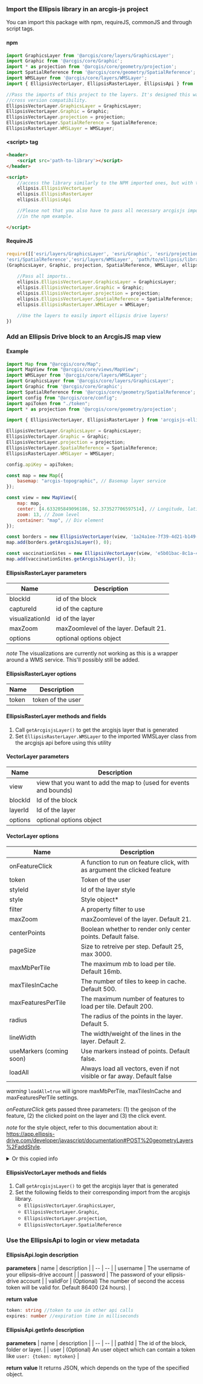 ### Import the Ellipsis library in an arcgis-js project

You can import this package with npm, requireJS, commonJS and through script tags.

#### npm
```js
import GraphicsLayer from '@arcgis/core/layers/GraphicsLayer';
import Graphic from '@arcgis/core/Graphic';
import * as projection from '@arcgis/core/geometry/projection';
import SpatialReference from '@arcgis/core/geometry/SpatialReference';
import WMSLayer from '@arcgis/core/layers/WMSLayer';
import { EllipsisVectorLayer, EllipsisRasterLayer, EllipsisApi } from 'arcgisjs-ellipsis';

//Pass the imports of this project to the layers. It's designed this way to ensure 
//cross version compatibility.
EllipsisVectorLayer.GraphicsLayer = GraphicsLayer;
EllipsisVectorLayer.Graphic = Graphic;
EllipsisVectorLayer.projection = projection;
EllipsisVectorLayer.SpatialReference = SpatialReference;
EllipsisRasterLayer.WMSLayer = WMSLayer;
```

#### \<script\> tag
```html
<header>
    <script src='path-to-library'></script>
</header>

<script>
    //access the library similarly to the NPM imported ones, but with the ellipsis prefix.
    ellipsis.EllipsisVectorLayer
    ellipsis.EllipsisRasterLayer
    ellipsis.EllipsisApi

    //Please not that you also have to pass all necessary arcgisjs imports as shown
    //in the npm example.

</script>
```

#### RequireJS
```js
require([['esri/layers/GraphicsLayer', 'esri/Graphic', 'esri/projection', 
'esri/SpatialReference','esri/layers/WMSLayer', 'path/to/ellipsis/library'], 
(GraphicsLayer, Graphic, projection, SpatialReference, WMSLayer, ellipsis) => {
    
    //Pass all imports..
    ellipsis.EllipsisVectorLayer.GraphicsLayer = GraphicsLayer;
    ellipsis.EllipsisVectorLayer.Graphic = Graphic;
    ellipsis.EllipsisVectorLayer.projection = projection;
    ellipsis.EllipsisVectorLayer.SpatialReference = SpatialReference;
    ellipsis.EllipsisRasterLayer.WMSLayer = WMSLayer;

    //Use the layers to easily import ellipsis drive layers!
})


```

### Add an Ellipsis Drive block to an ArcgisJS map view

#### Example
```js
import Map from "@arcgis/core/Map";
import MapView from "@arcgis/core/views/MapView";
import WMSLayer from '@arcgis/core/layers/WMSLayer';
import GraphicsLayer from '@arcgis/core/layers/GraphicsLayer';
import Graphic from '@arcgis/core/Graphic';
import SpatialReference from '@arcgis/core/geometry/SpatialReference';
import config from "@arcgis/core/config";
import apiToken from "./token";
import * as projection from '@arcgis/core/geometry/projection';

import { EllipsisVectorLayer, EllipsisRasterLayer } from 'arcgisjs-ellipsis';

EllipsisVectorLayer.GraphicsLayer = GraphicsLayer;
EllipsisVectorLayer.Graphic = Graphic;
EllipsisVectorLayer.projection = projection;
EllipsisVectorLayer.SpatialReference = SpatialReference;
EllipsisRasterLayer.WMSLayer = WMSLayer;

config.apiKey = apiToken;

const map = new Map({
    basemap: "arcgis-topographic", // Basemap layer service
});

const view = new MapView({
    map: map,
    center: [4.633205849096186, 52.373527706597514], // Longitude, latitude
    zoom: 13, // Zoom level
    container: "map", // Div element
});

const borders = new EllipsisVectorLayer(view, '1a24a1ee-7f39-4d21-b149-88df5a3b633a','45c47c8a-035e-429a-9ace-2dff1956e8d9', {styleId: 'a30d5d0e-26a3-43a7-9d23-638cef7600c4'});
map.add(borders.getArcgisJsLayer(), 0);

const vaccinationSites = new EllipsisVectorLayer(view, 'e5b01bac-8c1a-4feb-98e7-c2ff751ef110', 'c8594627-c5eb-4937-992a-b7dcf7046fc1', {styleId: 'df7522fe-e8eb-4393-80c5-2d5c6d0ea1a8'});
map.add(vaccinationSites.getArcgisJsLayer(), 1);
```

#### EllipsisRasterLayer parameters

| Name            | Description                            |
| --------------- | -------------------------------------- |
| blockId         | id of the block                        |
| captureId       | id of the capture                      |
| visualizationId | id of the layer                        |
| maxZoom         | maxZoomlevel of the layer. Default 21. |
| options         | optional options object                |

*note* The visualizations are currently not working as this is a wrapper around a WMS service. This'll possibly still be added.

#### EllipsisRasterLayer options

| Name  | Description       |
| ----- | ----------------- |
| token | token of the user |

#### EllipsisRasterLayer methods and fields

1. Call `getArcgisjsLayer()` to get the arcgisjs layer that is generated
2. Set `EllipsisRasterLayer.WMSLayer` to the imported WMSLayer class from the arcgisjs api before using this utility

#### VectorLayer parameters

| Name    | Description             |
| ------- | ----------------------- |
| view | view that you want to add the map to (used for events and bounds)|
| blockId | Id of the block         |
| layerId | Id of the layer         |
| options | optional options object |

#### VectorLayer options

| Name               | Description                                                              |
| ------------------ | ------------------------------------------------------------------------ |
| onFeatureClick     | A function to run on feature click, with as argument the clicked feature |
| token              | Token of the user                                                        |
| styleId            | Id of the layer style                                                    |
| style              | Style object\*                                                           |
| filter             | A property filter to use                                                 |
| maxZoom            | maxZoomlevel of the layer. Default 21.                                   |
| centerPoints       | Boolean whether to render only center points. Default false.             |
| pageSize           | Size to retreive per step. Default 25, max 3000.                         |
| maxMbPerTile       | The maximum mb to load per tile. Default 16mb.                           |
| maxTilesInCache    | The number of tiles to keep in cache. Default 500.                       |
| maxFeaturesPerTile | The maximum number of features to load per tile. Default 200.            |
| radius             | The radius of the points in the layer. Default 5.                       |
| lineWidth          | The width/weight of the lines in the layer. Default 2.                   |
| useMarkers (coming soon) | Use markers instead of points. Default false.                            |
| loadAll            | Always load all vectors, even if not visible or far away. Default false  |

_warning_ `loadAll=true` will ignore maxMbPerTile, maxTilesInCache and maxFeaturesPerTile settings.

_onFeatureClick_ gets passed three parameters: (1) the geojson of the feature, (2) the clicked point on the layer and (3) the click event.

_note_ for the style object, refer to this documentation about it: https://app.ellipsis-drive.com/developer/javascript/documentation#POST%20geometryLayers%2FaddStyle.

<details>
<summary>Or this copied info</summary>
○ 'rules': Parameters contains the property 'rules' being an array of objects with required properties 'property', 'value' and 'color' and optional properties 'operator' and 'alpha'. 'property' should be the name of the property to style by and should be of type string, 'value' should be the cutoff point of the style and must be the same type as the property, 'color' is the color of the style and must be a rgb hex code, 'operator'determines whether the styling should occur at, under or over the cutoff point and must be one of '=', '<', '>', '<=', '>=' or '!=' with default '=' and 'alpha' should be the transparency of the color on a 0 to 1 scale with default 0.5.

○ 'rangeToColor': Parameters contains the required property 'rangeToColor' and optional property 'periodic', where 'rangeToColor' should be an array of objects with required properties 'property', 'fromValue', 'toValue' and 'color' and optional property 'alpha', where 'property' should be the name of the property to style by and should be of type string, 'fromValue' and 'toValue' should be the minimum and maximum value of the range respectively, 'color' is the color to use if the property falls inclusively between the fromValue and toValue and should be a rgb hex code color and 'alpha' should be the transparency of the color on a 0 to 1 scale with default 0.5. 'periodic' should be a positive float used when the remainder from dividing the value of the property by the periodic should be used to evaluate the ranges instead.

○ 'transitionPoints': Parameters contains the required properties 'property' and 'transitionPoints' and optional property 'periodic', where 'property' should be the name of the property to style by and should be of type string, 'transitionPoints' should be an array of objects with required properties 'value' and 'color' and optional property 'alpha', where 'value' should be the value at which the next transition starts, 'color' is the color to use if the property falls in the interval before or after the transition point and should be a rgb hex code color and 'alpha' should be the transparency of the color on a 0 to 1 scale with 0.5 as default. 'periodic' should be a positive float used when the remainder from dividing the value of the property by the periodic should be used to evaluate the ranges instead.

○ 'random': Parameters contains the required property 'property' and optional property 'alpha', where 'property' should be the name of the property by which to randomly assign colors and should be of type string and 'alpha' should be the transparency of the color on a 0 to 1 scale with default 0.5.

</details>

#### EllipsisVectorLayer methods and fields

1. Call `getArcgisjsLayer()` to get the arcgisjs layer that is generated
2. Set the following fields to their corresponding import from the arcgisjs library.
    - `EllipsisVectorLayer.GraphicsLayer`, 
    - `EllipsisVectorLayer.Graphic`,  
    - `EllipsisVectorLayer.projection`, 
    - `EllipsisVectorLayer.SpatialReference` 

### Use the EllipsisApi to login or view metadata

#### EllipsisApi.login description
**parameters**
| name | description | 
| -- | -- |
| username | The username of your ellipsis-drive account |
| password | The password of your ellipsis-drive account |
| validFor | (Optional) The number of second the access token will be valid for. Default 86400 (24 hours). |

**return value**
```ts
token: string //token to use in other api calls
expires: number //expiration time in milliseconds
```

#### EllipsisApi.getInfo description
**parameters**
| name | description | 
| -- | -- |
| pathId | The id of the block, folder or layer. |
| user | (Optional) An user object which can contain a token like `user: {token: mytoken}` | 

**return value**
It returns JSON, which depends on the type of the specified object.
